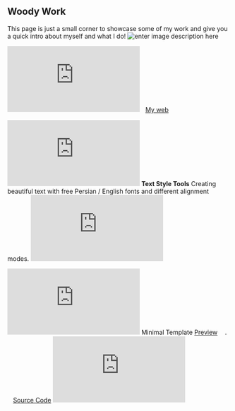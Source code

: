 ## Woody Work

This page is just a small corner to showcase some of my work and give you a quick intro about myself and what I do! ![enter image description here](https://s25.picofile.com/file/8455221176/clone_260.gif)

![](https://biaupload.com/do.php?imgf=org-8821fe1f36541.gif)ᅠ<a href="https://woodywork.ir" target="_blank">My web</a>
<br>

![](https://biaupload.com/do.php?imgf=org-57a317bbb42e3.gif) **Text Style Tools**
Creating beautiful text with free Persian / English fonts and different alignment modes.
![](https://biaupload.com/do.php?imgf=org-7ef6fc2371511.png)

![](https://biaupload.com/do.php?imgf=org-fcba1bb966f71.gif) Minimal Template
[Preview](https://woodywork.ir/sample-design/page-one/) ᅠ. ᅠ[Source Code](https://codepen.io/iweiu1005/pen/dPYvYNZ)
![](https://biaupload.com/do.php?imgf=org-87889e8ccbd61.jpg)
